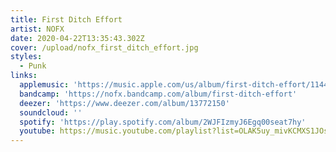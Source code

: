 ```yaml
---
title: First Ditch Effort
artist: NOFX
date: 2020-04-22T13:35:43.302Z
cover: /upload/nofx_first_ditch_effort.jpg
styles:
  - Punk
links:
  applemusic: 'https://music.apple.com/us/album/first-ditch-effort/1144736094?uo=4'
  bandcamp: 'https://nofx.bandcamp.com/album/first-ditch-effort'
  deezer: 'https://www.deezer.com/album/13772150'
  soundcloud: ''
  spotify: 'https://play.spotify.com/album/2WJFIzmyJ6Egq00seat7hy'
  youtube: https://music.youtube.com/playlist?list=OLAK5uy_mivKCMXS1JOsHnwkoGURn0EVX_yzsdyV4
---
```


